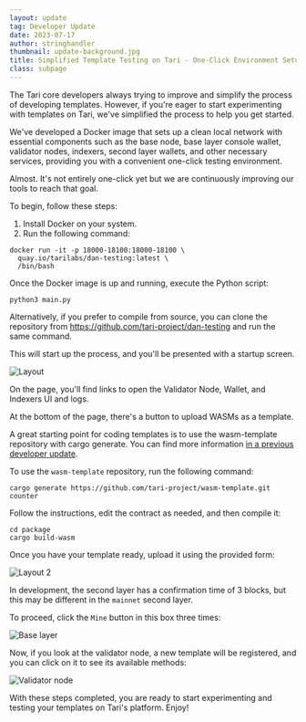 ```yaml
---
layout: update
tag: Developer Update
date: 2023-07-17
author: stringhandler
thumbnail: update-background.jpg
title: Simplified Template Testing on Tari - One-Click Environment Setup 
class: subpage
---
```


The Tari core developers always trying to improve and simplify the process of developing templates. 
However, if you're eager to start experimenting with templates on Tari, we've simplified the process to help you get started.

We've developed a Docker image that sets up a clean local network with essential components such as the base node, 
base layer console wallet, validator nodes, indexers, second layer wallets, and other necessary services, 
providing you with a convenient one-click testing environment.

Almost. It's not entirely one-click yet but we are continuously improving our tools to reach that goal.

To begin, follow these steps:

1. Install Docker on your system.
2. Run the following command:
```
docker run -it -p 18000-18100:18000-18100 \
  quay.io/tarilabs/dan-testing:latest \
  /bin/bash
```  

Once the Docker image is up and running, execute the Python script:

```
python3 main.py
```

Alternatively, if you prefer to compile from source, you can clone the repository from 
https://github.com/tari-project/dan-testing and run the same command.

This will start up the process, and you'll be presented with a startup screen.

![Layout](/assets/updates/img/update-114-1.png)

On the page, you'll find links to open the Validator Node, Wallet, and Indexers UI and logs.

At the bottom of the page, there's a button to upload WASMs as a template.

A great starting point for coding templates is to use the wasm-template repository with cargo generate. 
You can find more information [in a previous developer update](https://www.tari.com/updates/2022-11-10-update-94).

To use the `wasm-template` repository, run the following command:

`cargo generate https://github.com/tari-project/wasm-template.git counter`

Follow the instructions, edit the contract as needed, and then compile it:

```
cd package
cargo build-wasm
```

Once you have your template ready, upload it using the provided form:

![Layout 2](/assets/updates/img/update-114-2.png)

In development, the second layer has a confirmation time of 3 blocks, but this may be different in the `mainnet` second layer.

To proceed, click the `Mine` button in this box three times:

![Base layer](/assets/updates/img/update-114-3.png)

Now, if you look at the validator node, a new template will be registered, and you can click on it to see its available methods:

![Validator node](/assets/updates/img/update-114-4.png)

With these steps completed, you are ready to start experimenting and testing your templates on Tari's platform. Enjoy!





